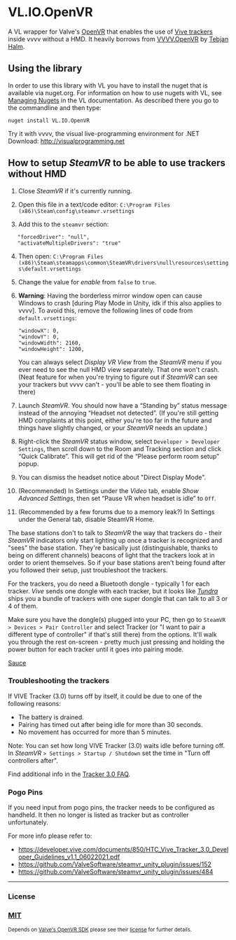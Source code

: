 # VL.IO.OpenVR

A VL wrapper for Valve's [OpenVR](https://github.com/ValveSoftware/openvr) that enables the use of [Vive trackers](https://www.vive.com/au/support/tracker3/category_howto/tracker.html) inside vvvv without a HMD. It heavily borrows from [VVVV.OpenVR](https://github.com/tebjan/VVVV.OpenVR) by [Tebjan Halm](https://github.com/tebjan).


## Using the library
In order to use this library with VL you have to install the nuget that is available via nuget.org. For information on how to use nugets with VL, see [Managing Nugets](https://thegraybook.vvvv.org/reference/hde/managing-nugets.html) in the VL documentation. As described there you go to the commandline and then type:

    nuget install VL.IO.OpenVR


Try it with vvvv, the visual live-programming environment for .NET  
Download: http://visualprogramming.net


## How to setup _SteamVR_ to be able to use trackers without HMD

1. Close _SteamVR_ if it's currently running.

2. Open this file in a text/code editor:
   `C:\Program Files (x86)\Steam\config\steamvr.vrsettings`

3. Add this to the `steamvr` section:
```
   "forcedDriver": "null",
   "activateMultipleDrivers": "true"
```
4. Then open:
   `C:\Program Files (x86)\Steam\steamapps\common\SteamVR\drivers\null\resources\settings\default.vrsettings`

5. Change the value for _enable_ from `false` to `true`.

6. __Warning__: Having the borderless mirror window open can cause Windows to crash [during Play Mode in Unity, idk if this also applies to vvvv].
    To avoid this, remove the following lines of code from `default.vrsettings`:
    ```
    "windowX": 0,
    "windowY": 0,
    "windowWidth": 2160,
    "windowHeight": 1200,
    ```    
    You can always select _Display VR View_ from the _SteamVR_ menu if you ever need to see the null HMD view separately. That one won't crash. 
    (Neat feature for when you're trying to figure out if _SteamVR_ can see your trackers but vvvv can't - you'll be able to see them floating in there)

7.  Launch _SteamVR_. You should now have a “Standing by” status message instead of the annoying “Headset not detected”.
    (If you're still getting HMD complaints at this point, either you're too far in the future and things have slightly changed, or your _SteamVR_ needs an update.)

8. Right-click the _SteamVR_ status window, select `Developer > Developer Settings`, then scroll down to the Room and Tracking section and click “Quick Calibrate”. 
    This will get rid of the “Please perform room setup” popup.

9.  You can dismiss the headset notice about "Direct Display Mode".

10. (Recommended) In Settings under the _Video_ tab, enable _Show Advanced Settings_, then set “Pause VR when headset is idle” to `Off`.

11. (Recommended by a few forums due to a memory leak?) In Settings under the General tab, disable SteamVR Home.

The base stations don't to talk to _SteamVR_ the way that trackers do - their _SteamVR_ indicators only start lighting up once a tracker is recognized and "sees" the base station. They're basically just (distinguishable, thanks to being on different channels) beacons of light that the trackers look at in order to orient themselves. So if your base stations aren't being found after you followed their setup, just troubleshoot the trackers.

For the trackers, you do need a Bluetooth dongle - typically 1 for each tracker. _Vive_ sends one dongle with each tracker, but it looks like [_Tundra_](https://tundra-labs.com/) ships you a bundle of trackers with one super dongle that can talk to all 3 or 4 of them.

Make sure you have the dongle(s) plugged into your PC, then go to `SteamVR > Devices > Pair Controller` and select Tracker (or "I want to pair a different type of controller" if that's still there) from the options. It'll walk you through the rest on-screen - pretty much just pressing and holding the power button for each tracker until it goes into pairing mode.

[Sauce](https://www.reddit.com/r/SteamVR/comments/vum0lh/im_in_need_of_help_using_steamvr_without_a_vive/?rdt=47110)


### Troubleshooting the trackers

If VIVE Tracker (3.0) turns off by itself, it could be due to one of the following reasons:

- The battery is drained.
- Pairing has timed out after being idle for more than 30 seconds.
- No movement has occurred for more than 5 minutes.

Note: You can set how long VIVE Tracker (3.0) waits idle before turning off. 
In _SteamVR_  `> Settings > Startup / Shutdown` set the time in "Turn off controllers after".

Find additional info in the [Tracker 3.0 FAQ](https://www.vive.com/au/support/tracker3/).

### Pogo Pins
If you need input from pogo pins, the tracker needs to be configured as handheld. It then no longer is listed as tracker but as controller unfortunately.

For more info please refer to:
- https://developer.vive.com/documents/850/HTC_Vive_Tracker_3.0_Developer_Guidelines_v1.1_06022021.pdf
- https://github.com/ValveSoftware/steamvr_unity_plugin/issues/152
- https://github.com/ValveSoftware/steamvr_unity_plugin/issues/484


---
### License

### [MIT](https://github.com/bj-rn/VL.IO.MouseKeyGlobal/blob/master/LICENSE)

<sub>Depends on [Valve's OpenVR SDK](https://github.com/ValveSoftware/openvr) please see their [license](https://github.com/ValveSoftware/openvr/blob/master/LICENSE) for further details.</sub>
